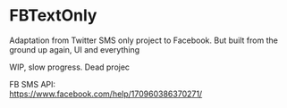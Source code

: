 # FBTextOnly
Adaptation from Twitter SMS only project to Facebook. But built from the ground up again, UI and everything

WIP, slow progress. Dead projec

FB SMS API:
<br/>
https://www.facebook.com/help/170960386370271/
